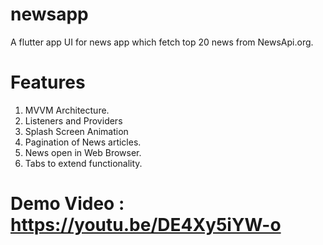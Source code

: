 # newsapp

A flutter app UI for news app which fetch top 20 news from NewsApi.org.

# Features
1. MVVM Architecture.
2. Listeners and Providers
3. Splash Screen Animation
4. Pagination of News articles.
5. News open in Web Browser.
6. Tabs to extend functionality.


# Demo Video : https://youtu.be/DE4Xy5iYW-o
